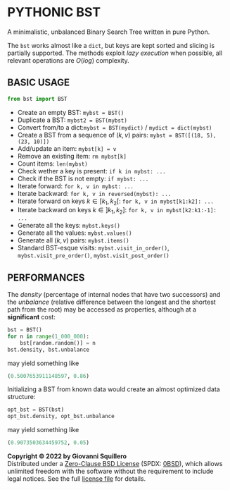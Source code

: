 # PYTHONIC BST

A minimalistic, unbalanced Binary Search Tree written in pure Python.

The `bst` works almost like a `dict`, but keys are kept sorted and slicing is partially supported. The methods exploit *lazy execution* when possible, all relevant operations are $O(log)$ complexity.

## BASIC USAGE

```python
from bst import BST
```

* Create an empty BST: `mybst = BST()`
* Duplicate a BST: `mybst2 = BST(mybst)`
* Convert from/to a dict:`mybst = BST(mydict)` / `mydict = dict(mybst)`
* Create a BST from a sequence of $(k, v)$ pairs: `mybst = BST([(18, 5), (23, 10)])`
* Add/update an item: `mybst[k] = v`
* Remove an existing item: `rm mybst[k]`
* Count items: `len(mybst)`
* Check wether a key is present: `if k in mybst: ...`
* Check if the BST is not empty: `if mybst: ...`
* Iterate forward: `for k, v in mybst: ...`
* Iterate backward: `for k, v in reversed(mybst): ...`
* Iterate forward on keys $k \in [k_1, k_2[$: `for k, v in mybst[k1:k2]: ...`
* Iterate backward on keys $k \in ]k_1, k_2]$: `for k, v in mybst[k2:k1:-1]: ...`
* Generate all the keys: `mybst.keys()`
* Generate all the values: `mybst.values()`
* Generate all $(k, v)$ pairs: `mybst.items()`
* Standard BST-esque visits: `mybst.visit_in_order()`, `mybst.visit_pre_order()`, `mybst.visit_post_order()`

## PERFORMANCES

The *density* (percentage of internal nodes that have two successors) and the *unbalance* (relative difference between the longest and the shortest path from the root) may be accessed as properties, although at a **significant** cost:

```python
bst = BST()
for n in range(1_000_000):
    bst[random.random()] = n
bst.density, bst.unbalance
```

may yield something like

```python
(0.5007653911148597, 0.86)
```

Initializing a BST from known data would create an almost optimized data structure:

```python
opt_bst = BST(bst)
opt_bst.density, opt_bst.unbalance
```

may yield something like

```python
(0.9073503634459752, 0.05)
```

**Copyright © 2022 by Giovanni Squillero**  
Distributed under a [Zero-Clause BSD License](https://tldrlegal.com/license/bsd-0-clause-license) (SPDX: [0BSD](https://spdx.org/licenses/0BSD.html)), which allows unlimited freedom with the software without the requirement to include legal notices. See the full [license file](./LICENSE.md) for details.
